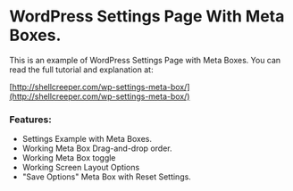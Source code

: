 # WordPress Settings Page With Meta Boxes.

This is an example of WordPress Settings Page with Meta Boxes.
You can read the full tutorial and explanation at:

[http://shellcreeper.com/wp-settings-meta-box/](http://shellcreeper.com/wp-settings-meta-box/)

### Features:

- Settings Example with Meta Boxes.
- Working Meta Box Drag-and-drop order.
- Working Meta Box toggle
- Working Screen Layout Options
- "Save Options" Meta Box with Reset Settings.